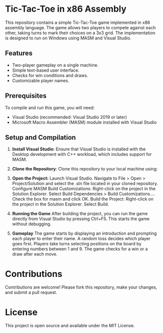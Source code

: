 # Tic-Tac-Toe in x86 Assembly

This repository contains a simple Tic-Tac-Toe game implemented in x86 assembly language. The game allows two players to compete against each other, taking turns to mark their choices on a 3x3 grid. The implementation is designed to run on Windows using MASM and Visual Studio.

## Features
- Two-player gameplay on a single machine.
- Simple text-based user interface.
- Checks for win conditions and draws.
- Customizable player names.

## Prerequisites
To compile and run this game, you will need:
- Visual Studio (recommended: Visual Studio 2019 or later)
- Microsoft Macro Assembler (MASM) module installed with Visual Studio

## Setup and Compilation
1. **Install Visual Studio**: Ensure that Visual Studio is installed with the Desktop development with C++ workload, which includes support for MASM.

2. **Clone the Repository**: Clone this repository to your local machine using:



3. **Open the Project:**
    Launch Visual Studio.
    Navigate to File > Open > Project/Solution and select the .sln file located in your cloned repository.
    Configure MASM Build Customizations:
    Right-click on the project in the Solution Explorer.
    Select Build Dependencies > Build Customizations....
    Check the box for masm and click OK.
    Build the Project:
    Right-click on the project in the Solution Explorer.
    Select Build.

4. **Running the Game**
  After building the project, you can run the game directly from Visual Studio by pressing Ctrl+F5. This starts the game without debugging.

5. **Gameplay**
  The game starts by displaying an introduction and prompting each player to enter their name.
  A random toss decides which player goes first.
  Players take turns selecting positions on the board by entering numbers between 1 and 9.
  The game checks for a win or a draw after each move.

# Contributions
  Contributions are welcome! Please fork this repository, make your changes, and submit a pull request.

# License
  This project is open source and available under the MIT License.
